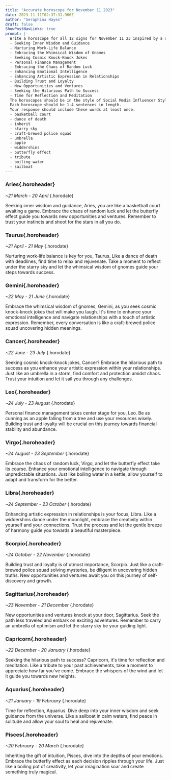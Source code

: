 ```yaml
---
title: "Accurate horoscope for November 11 2023"
date: 2023-11-11T02:37:31.966Z
author: "Seraphina Hayes"
draft: false
ShowPostNavLinks: true
prompt: |-
  Write a horoscope for all 12 signs for November 11 23 inspired by a different focus for each. Ensure you do not include the focus in the response:
  - Seeking Inner Wisdom and Guidance
  - Nurturing Work-Life Balance
  - Embracing the Whimsical Wisdom of Gnomes
  - Seeking Cosmic Knock-Knock Jokes
  - Personal Finance Management
  - Embracing the Chaos of Random Luck
  - Enhancing Emotional Intelligence
  - Enhancing Artistic Expression in Relationships
  - Building Trust and Loyalty
  - New Opportunities and Ventures
  - Seeking the Hilarious Path to Success
  - Time for Reflection and Meditation
  The horoscopes should be in the style of Social Media Influencer Style and the mood of witty
  Each horoscope should be 1-4 sentences in length.
  Your response should include these words at least once:
  - basketball court
  - dance of death
  - inherit
  - starry sky
  - craft-brewed police squad
  - umbrella
  - apple
  - widdershins
  - butterfly effect
  - tribute
  - boiling water
  - sailboat
---
```


### Aries{.horoheader}

*~21 March - 20 April*
{.horodate}

Seeking inner wisdom and guidance, Aries, you are like a basketball court awaiting a game. Embrace the chaos of random luck and let the butterfly effect guide you towards new opportunities and ventures. Remember to trust your instincts and shoot for the stars in all you do.


### Taurus{.horoheader}

*~21 April - 21 May*
{.horodate}

Nurturing work-life balance is key for you, Taurus. Like a dance of death with deadlines, find time to relax and rejuvenate. Take a moment to reflect under the starry sky and let the whimsical wisdom of gnomes guide your steps towards success.


### Gemini{.horoheader}

*~22 May - 21 June*
{.horodate}

Embrace the whimsical wisdom of gnomes, Gemini, as you seek cosmic knock-knock jokes that will make you laugh. It's time to enhance your emotional intelligence and navigate relationships with a touch of artistic expression. Remember, every conversation is like a craft-brewed police squad uncovering hidden meanings.


### Cancer{.horoheader}

*~22 June - 23 July*
{.horodate}

Seeking cosmic knock-knock jokes, Cancer? Embrace the hilarious path to success as you enhance your artistic expression within your relationships. Just like an umbrella in a storm, find comfort and protection amidst chaos. Trust your intuition and let it sail you through any challenges.


### Leo{.horoheader}

*~24 July - 23 August*
{.horodate}

Personal finance management takes center stage for you, Leo. Be as cunning as an apple falling from a tree and use your resources wisely. Building trust and loyalty will be crucial on this journey towards financial stability and abundance.


### Virgo{.horoheader}

*~24 August - 23 September*
{.horodate}

Embrace the chaos of random luck, Virgo, and let the butterfly effect take its course. Enhance your emotional intelligence to navigate through unpredictable situations. Just like boiling water in a kettle, allow yourself to adapt and transform for the better.


### Libra{.horoheader}

*~24 September - 23 October*
{.horodate}

Enhancing artistic expression in relationships is your focus, Libra. Like a widdershins dance under the moonlight, embrace the creativity within yourself and your connections. Trust the process and let the gentle breeze of harmony guide you towards a beautiful masterpiece.


### Scorpio{.horoheader}

*~24 October - 22 November*
{.horodate}

Building trust and loyalty is of utmost importance, Scorpio. Just like a craft-brewed police squad solving mysteries, be diligent in uncovering hidden truths. New opportunities and ventures await you on this journey of self-discovery and growth.


### Sagittarius{.horoheader}

*~23 November - 21 December*
{.horodate}

New opportunities and ventures knock at your door, Sagittarius. Seek the path less traveled and embark on exciting adventures. Remember to carry an umbrella of optimism and let the starry sky be your guiding light.


### Capricorn{.horoheader}

*~22 December - 20 January*
{.horodate}

Seeking the hilarious path to success? Capricorn, it's time for reflection and meditation. Like a tribute to your past achievements, take a moment to appreciate how far you've come. Embrace the whispers of the wind and let it guide you towards new heights.


### Aquarius{.horoheader}

*~21 January - 19 February*
{.horodate}

Time for reflection, Aquarius. Dive deep into your inner wisdom and seek guidance from the universe. Like a sailboat in calm waters, find peace in solitude and allow your soul to heal and rejuvenate.


### Pisces{.horoheader}

*~20 February - 20 March*
{.horodate}

Inheriting the gift of intuition, Pisces, dive into the depths of your emotions. Embrace the butterfly effect as each decision ripples through your life. Just like a boiling pot of creativity, let your imagination soar and create something truly magical.

